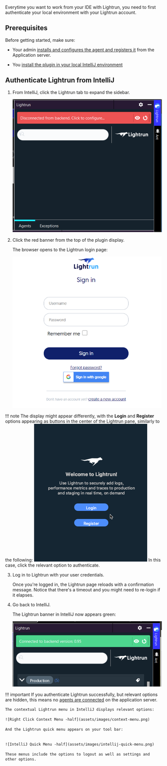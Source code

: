 
Everytime you want to work from your IDE with Lightrun, you need to first authenticate your local environment with your Lightrun account.

## Prerequisites

Before getting started, make sure:

- Your admin [installs and configures the agent and registers it](install.md) from the Application server.

- You [install the plugin in your local IntelliJ environment](install-client.md)

## Authenticate Lightrun from IntelliJ

1. From IntelliJ, click the Lightrun tab to expand the sidebar. 
   
    ![Login from IntelliJ -quarter](assets/images/intellij-disconnected.png)

2. Click the red banner from the top of the plugin display. 
	
	The browser opens to the Lightrun login page:
	
	![Login Dialog -half](assets/images/login-dialog.png)
    
  !!! note
        The display might appear differently, with the **Login** and **Register** options appearing as buttons in the center of the Lightrun pane, similarly to the following:
        ![Login Dialog -quarter](assets/images/login2.png)
        In this case, click the relevant option to authenticate.
	
3. Log in to Lightrun with your user credentials. 

    Once you're logged in, the Lightrun page reloads with a confirmation message. Notice that there's a timeout and you might need to re-login if it elapses.

4. Go back to IntelliJ.
    
	The Lightrun banner in IntelliJ now appears green:
    
	![Status Button -half](assets/images/login-success.png)
	
  !!! important
      If you authenticate Lightrun successfully, but relevant options are hidden, this means no [agents are connected](install.md) on the application server. 
		
	The contextual Lightrun menu in IntelliJ displays relevant options:
    
	![Right Click Context Menu -half](assets/images/context-menu.png)
	
    And the Lightrun quick menu appears on your tool bar: 
	

	![IntelliJ Quick Menu -half](assets/images/intellij-quick-menu.png)

	These menus include the options to logout as well as settings and other options.
